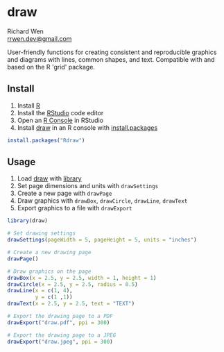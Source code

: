 # draw

Richard Wen  
rrwen.dev@gmail.com  
  
User-friendly functions for creating consistent and reproducible graphics and diagrams with lines, common shapes, and text. Compatible with and based on the R 'grid' package.


## Install

1. Install [R](https://www.r-project.org/)
2. Install the [RStudio](https://www.rstudio.com/products/rstudio/download/#download) code editor
3. Open an [R Console](https://support.rstudio.com/hc/en-us/articles/200404846-Working-in-the-Console) in RStudio
3. Install [draw](https://github.com/rrwen/draw) in an R console with [install.packages](https://www.rdocumentation.org/packages/utils/versions/3.5.1/topics/install.packages)

```R
install.packages("Rdraw")
```

## Usage

1. Load [draw](https://github.com/rrwen/draw) with [library](https://www.rdocumentation.org/packages/base/versions/3.5.1/topics/library)
2. Set page dimensions and units with `drawSettings`
3. Create a new page with `drawPage`
4. Draw graphics with `drawBox`, `drawCircle`, `drawLine`, `drawText`
5. Export graphics to a file with `drawExport`

```R
library(draw)

# Set drawing settings
drawSettings(pageWidth = 5, pageHeight = 5, units = "inches")

# Create a new drawing page
drawPage()

# Draw graphics on the page
drawBox(x = 2.5, y = 2.5, width = 1, height = 1)
drawCircle(x = 2.5, y = 2.5, radius = 0.5)
drawLine(x = c(1, 4),
         y = c(1 ,1))
drawText(x = 2.5, y = 2.5, text = "TEXT")

# Export the drawing page to a PDF
drawExport("draw.pdf", ppi = 300)

# Export the drawing page to a JPEG
drawExport("draw.jpeg", ppi = 300)
```
